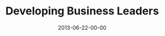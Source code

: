 ---
layout: message
category: message
series: "How to Build People"
title: "Developing Business Leaders"
date: 2013-06-22-00-00
message_id: 792
audio: "http://s3.amazonaws.com/crossroads-media/media/legacy/mp3/htbp_02.mp3"
audio-duration: "46:52"
program: "http://s3.amazonaws.com/crossroads-media/media/legacy/documents/06_22-23_13Program_LO.pdf"
description: "Kirk Perry talks about how to develop business leaders."
video: "https://s3.amazonaws.com/crossroadsvideomessages/htbp_02.mp4"
video-duration: "46:58"
video-image: "http://s3.amazonaws.com/crossroads-media/images/legacy/content/htbp_02_still.jpg"
explicit: false
---